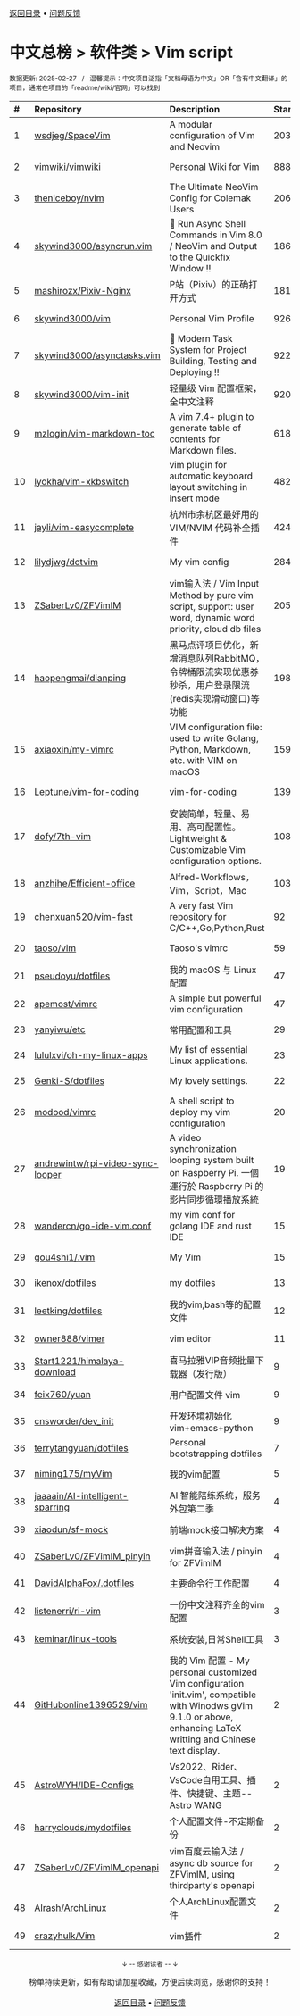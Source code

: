 <a href="https://gitee.com/GrowingGit/GitHub-Chinese-Top-Charts#github中文排行榜">返回目录</a> • <a href="/content/docs/feedback.md">问题反馈</a>

# 中文总榜 > 软件类 > Vim script
<sub>数据更新: 2025-02-27&nbsp;&nbsp;&nbsp;/&nbsp;&nbsp;&nbsp;温馨提示：中文项目泛指「文档母语为中文」OR「含有中文翻译」的项目，通常在项目的「readme/wiki/官网」可以找到</sub>

|#|Repository|Description|Stars|Updated|
|:-|:-|:-|:-|:-|
|1|[wsdjeg/SpaceVim](https://github.com/wsdjeg/SpaceVim)|A modular configuration of Vim and Neovim|20382|2025-02-17|
|2|[vimwiki/vimwiki](https://github.com/vimwiki/vimwiki)|Personal Wiki for Vim|8886|2024-12-01|
|3|[theniceboy/nvim](https://github.com/theniceboy/nvim)|The Ultimate NeoVim Config for Colemak Users|2062|2025-01-19|
|4|[skywind3000/asyncrun.vim](https://github.com/skywind3000/asyncrun.vim)|:rocket: Run Async Shell Commands in Vim 8.0 / NeoVim and Output to the Quickfix Window !!|1869|2024-11-08|
|5|[mashirozx/Pixiv-Nginx](https://github.com/mashirozx/Pixiv-Nginx)|P站（Pixiv）的正确打开方式|1817|2025-02-09|
|6|[skywind3000/vim](https://github.com/skywind3000/vim)|Personal Vim Profile|926|2025-02-21|
|7|[skywind3000/asynctasks.vim](https://github.com/skywind3000/asynctasks.vim)|:rocket: Modern Task System for Project Building, Testing and Deploying !!|922|2024-09-27|
|8|[skywind3000/vim-init](https://github.com/skywind3000/vim-init)|轻量级 Vim 配置框架，全中文注释|920|2024-11-11|
|9|[mzlogin/vim-markdown-toc](https://github.com/mzlogin/vim-markdown-toc)|A vim 7.4+ plugin to generate table of contents for Markdown files.|618|2024-09-01|
|10|[lyokha/vim-xkbswitch](https://github.com/lyokha/vim-xkbswitch)|vim plugin for automatic keyboard layout switching in insert mode|482|2024-09-17|
|11|[jayli/vim-easycomplete](https://github.com/jayli/vim-easycomplete)|杭州市余杭区最好用的 VIM/NVIM 代码补全插件|424|2024-11-07|
|12|[lilydjwg/dotvim](https://github.com/lilydjwg/dotvim)|My vim config|284|2025-01-02|
|13|[ZSaberLv0/ZFVimIM](https://github.com/ZSaberLv0/ZFVimIM)|vim输入法 / Vim Input Method by pure vim script, support: user word, dynamic word priority, cloud db files|205|2025-01-10|
|14|[haopengmai/dianping](https://github.com/haopengmai/dianping)|黑马点评项目优化，新增消息队列RabbitMQ，令牌桶限流实现优惠券秒杀，用户登录限流(redis实现滑动窗口)等功能|198|2025-02-07|
|15|[axiaoxin/my-vimrc](https://github.com/axiaoxin/my-vimrc)|VIM configuration file: used to write Golang, Python, Markdown, etc. with VIM on macOS|159|2024-09-29|
|16|[Leptune/vim-for-coding](https://github.com/Leptune/vim-for-coding)|vim-for-coding|139|2024-10-17|
|17|[dofy/7th-vim](https://github.com/dofy/7th-vim)|安装简单，轻量、易用、高可配置性。 Lightweight & Customizable Vim configuration options.|108|2024-10-04|
|18|[anzhihe/Efficient-office](https://github.com/anzhihe/Efficient-office)|Alfred-Workflows，Vim，Script，Mac|103|2024-08-31|
|19|[chenxuan520/vim-fast](https://github.com/chenxuan520/vim-fast)|A very fast Vim repository for C/C++,Go,Python,Rust|92|2025-02-07|
|20|[taoso/vim](https://github.com/taoso/vim)|Taoso's vimrc|59|2024-12-14|
|21|[pseudoyu/dotfiles](https://github.com/pseudoyu/dotfiles)|我的 macOS 与 Linux 配置|47|2024-10-26|
|22|[apemost/vimrc](https://github.com/apemost/vimrc)|A simple but powerful vim configuration|47|2025-02-21|
|23|[yanyiwu/etc](https://github.com/yanyiwu/etc)|常用配置和工具|29|2024-09-11|
|24|[lululxvi/oh-my-linux-apps](https://github.com/lululxvi/oh-my-linux-apps)|My list of essential Linux applications.|23|2024-10-31|
|25|[Genki-S/dotfiles](https://github.com/Genki-S/dotfiles)|My lovely settings.|22|2025-02-18|
|26|[modood/vimrc](https://github.com/modood/vimrc)|A shell script to deploy my vim configuration|20|2024-09-27|
|27|[andrewintw/rpi-video-sync-looper](https://github.com/andrewintw/rpi-video-sync-looper)|A video synchronization looping system built on Raspberry Pi. 一個運行於 Raspberry Pi 的影片同步循環播放系統|19|2024-11-20|
|28|[wandercn/go-ide-vim.conf](https://github.com/wandercn/go-ide-vim.conf)|my vim conf for golang IDE and rust IDE|15|2024-09-02|
|29|[gou4shi1/.vim](https://github.com/gou4shi1/.vim)|My Vim|15|2025-02-26|
|30|[ikenox/dotfiles](https://github.com/ikenox/dotfiles)|my dotfiles|13|2024-12-30|
|31|[leetking/dotfiles](https://github.com/leetking/dotfiles)|我的vim,bash等的配置文件|12|2024-11-27|
|32|[owner888/vimer](https://github.com/owner888/vimer)|vim editor|11|2025-01-23|
|33|[Start1221/himalaya-download](https://github.com/Start1221/himalaya-download)|喜马拉雅VIP音频批量下载器（发行版）|9|2025-01-06|
|34|[feix760/yuan](https://github.com/feix760/yuan)|用户配置文件 vim|9|2025-02-06|
|35|[cnsworder/dev_init](https://github.com/cnsworder/dev_init)|开发环境初始化 vim+emacs+python|9|2024-12-31|
|36|[terrytangyuan/dotfiles](https://github.com/terrytangyuan/dotfiles)|Personal bootstrapping dotfiles |7|2025-01-03|
|37|[niming175/myVim](https://github.com/niming175/myVim)|我的vim配置|5|2025-02-25|
|38|[jaaaain/AI-intelligent-sparring](https://github.com/jaaaain/AI-intelligent-sparring)|AI 智能陪练系统，服务外包第二季|4|2024-10-09|
|39|[xiaodun/sf-mock](https://github.com/xiaodun/sf-mock)|前端mock接口解决方案|4|2024-10-11|
|40|[ZSaberLv0/ZFVimIM_pinyin](https://github.com/ZSaberLv0/ZFVimIM_pinyin)|vim拼音输入法 / pinyin for ZFVimIM|4|2025-02-25|
|41|[DavidAlphaFox/.dotfiles](https://github.com/DavidAlphaFox/.dotfiles)|主要命令行工作配置|4|2024-11-26|
|42|[listenerri/ri-vim](https://github.com/listenerri/ri-vim)|一份中文注释齐全的vim配置|3|2025-02-17|
|43|[keminar/linux-tools](https://github.com/keminar/linux-tools)|系统安装,日常Shell工具|3|2024-12-23|
|44|[GitHubonline1396529/vim](https://github.com/GitHubonline1396529/vim)|我的 Vim 配置 - My personal customized Vim configuration 'init.vim', compatible with Winodws gVim 9.1.0 or above, enhancing LaTeX writting and Chinese text display.|2|2024-12-01|
|45|[AstroWYH/IDE-Configs](https://github.com/AstroWYH/IDE-Configs)|Vs2022、Rider、VsCode自用工具、插件、快捷键、主题--Astro WANG|2|2024-12-07|
|46|[harryclouds/mydotfiles](https://github.com/harryclouds/mydotfiles)|个人配置文件-不定期备份|2|2024-09-23|
|47|[ZSaberLv0/ZFVimIM_openapi](https://github.com/ZSaberLv0/ZFVimIM_openapi)|vim百度云输入法 / async db source for ZFVimIM, using thirdparty's openapi|2|2024-09-29|
|48|[Alrash/ArchLinux](https://github.com/Alrash/ArchLinux)|个人ArchLinux配置文件|2|2024-10-23|
|49|[crazyhulk/Vim](https://github.com/crazyhulk/Vim)|vim插件|2|2024-09-09|

<div align="center">
    <p><sub>↓ -- 感谢读者 -- ↓</sub></p>
    榜单持续更新，如有帮助请加星收藏，方便后续浏览，感谢你的支持！
</div>

<br/>

<div align="center"><a href="https://gitee.com/GrowingGit/GitHub-Chinese-Top-Charts#github中文排行榜">返回目录</a> • <a href="/content/docs/feedback.md">问题反馈</a></div>
